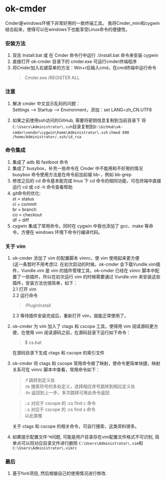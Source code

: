 # ok-cmder  
Cmder是windows环境下非常好用的一款终端工具。 
我将Cmder_mini和cygwin结合起来，使得可以在windows下也能享受Linux命令的便捷性。   
  
### 安装方法
1. 双击 Install.bat 或 在 Cmder 命令行中运行 .\Install.bat 命令来安装 cygwin  
2. 直接打开 ok-cmder 目录下的 cmder.exe 可运行cmder终端程序  
3. 将Cmder加入右键菜单的方法：Win+r后输入cmd，在cmd终端中运行命令
    > Cmder.exe /REGISTER ALL

### 注意
1. 解决 cmder 中文显示乱码的问题：  
    Settings –> Startup –> Environment，添加：set LANG=zh_CN.UTF8
    
2. 如果之前使用ssh访问的GitHub, 需要将密钥信息复制到当前目录下
   将`C:\Users\Administrator\.ssh`目录复制到`D:\GitHub\ok-cmder\vendor\cygwin\home\Administrator\.ssh`
   `chmod 600 /home/Administrator/.ssh/id_rsa`
  
### 命令集成
1. 集成了 adb 和 fastboot 命令  
2. 集成了 busybox，补充一些命令在 Cmder 中不能用和不好用的情况 busybox 命令使用方法是在命令前加前缀 bb-，例如 bb-grep  
3. 修改之后的 cd 命令基本能完成 linux 下 cd 命令的相同功能，可在终端中直接运行 cd 或 cd -h 命令查看帮助  
4. git命令的优化:  
        st = status  
        ci = commit  
        br = branch  
        co = checkout  
        df = diff  
5. cygwin 集成了常用命令，同时在 cygwin 中我也添加了 gcc、make 等命令，方便在 windows 环境下命令行编译代码。  
  
### 关于 vim
1. ok-cmder 添加了 vim 的配置脚本 vimrc，使 vim 使用起来更方便  
(这一条暂时不用考虑)2. 在初次启动的时候，ok-cmder 会下载Vundle.vim插件，Vundle.vim 是 vim 的插件管理工具，ok-cmder 已经在 vimrc 脚本中配置了一些插件，所以在初次运行 vim 的时候需要通过 Vundle.vim 来安装这些插件，安装方法也很简单，如下：  
    2.1 打开 vim  
    2.2 运行命令

    > :PluginInstall

    2.3 等待插件安装完成后，重新打开 vim，就能正常使用了。  
3. ok-cmder 为 vim 加入了 ctags 和 cscope 工具，使得用 vim 阅读源码更方便，在使用 vim 阅读源码之前，在源码目录下运行如下命令：

    > $ cs.bat
  
    在源码目录下生成 ctags 和 cscope 的索引文件  
4. ok-cmder 将 ctags 和 cscope 常用命令做了映射，使命令更简单快捷，映射关系可在 vimrc 脚本中查看，常用命令如下：

    > :f       跳转到定义处  
    > :ts      搜索符号的多处定义，选择相应序号跳转到相应定义处  
    > :tn      返回到上一步，多次跳转可用此命令返回
  
    > :.c      对应于 cscope 的 :cs find c 命令  
    > :.s      对应于 cscope 的 :cs find s 命令  
    > 以此类推
  
    关于 ctags 和 cscope 的相关命令，可自行搜索，这类资料很多。  
    
5. 如果提示配置文件`^M`问题, 可能是用户目录存在vim配置文件格式不可识别, 简单点可以将对应目录文件进行删除
   `C:\Users\Administrator\.vim`和`C:\Users\Administrator\.vimrc`
  
### 最后
1. 基于fork项目, 然后根据自己的使用情况进行修改.
